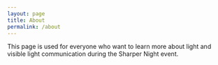 ```yaml
---
layout: page
title: About
permalink: /about
---
```


This page is used for everyone who want to learn more about light and visible light communication during the Sharper Night event. 